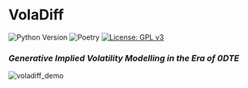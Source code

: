# VolaDiff

![Python Version](https://img.shields.io/badge/python-3.10%2B-blue?logo=python&logoColor=white)
![Poetry](https://img.shields.io/badge/poetry-1.5-blue?logo=poetry)
[![License: GPL v3](https://img.shields.io/badge/License-GPLv3-blue.svg)](https://www.gnu.org/licenses/gpl-3.0)
### *Generative Implied Volatility Modelling in the Era of 0DTE*

![voladiff_demo](https://github.com/user-attachments/assets/3bad2197-665e-4a60-9bbb-f6347737f783)
